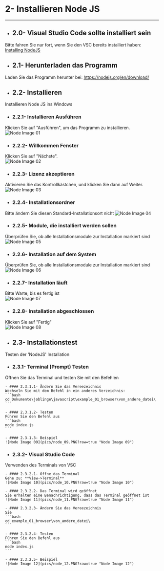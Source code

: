 # 2- Installieren Node JS
----

- ## 2.0- Visual Studio Code sollte installiert sein
Bitte fahren Sie nur fort, wenn Sie den VSC bereits installiert haben:
[Installing NodeJS](../vsc/README.md)

- ## 2.1- Herunterladen das Programm
Laden Sie das Programm herunter bei:
https://nodejs.org/en/download/

- ## 2.2- Installieren
Installieren Node JS ins Windows

  - ### 2.2.1- Installieren Ausführen
  Klicken Sie auf "Ausführen", um das Programm zu installieren.
  ![Node Image 01](pics/node_01.PNG?raw=true "Node Image 01")

  - ### 2.2.2- Willkommen Fenster
  Klicken Sie auf "Nächste".                   
  ![Node Image 02](pics/node_02.PNG?raw=true "Node Image 02")

  - ### 2.2.3- Lizenz akzeptieren
  Aktivieren Sie das Kontrollkästchen, und klicken Sie dann auf Weiter.
  ![Node Image 03](pics/node_03.PNG?raw=true "Node Image 03")

  - ### 2.2.4- Installationsordner
  Bitte ändern Sie diesen Standard-Installationsort nicht
  ![Node Image 04](pics/node_04.PNG?raw=true "Node Image 04")

  - ### 2.2.5- Module, die installiert werden sollen
  Überprüfen Sie, ob alle Installationsmodule zur Installation markiert sind
  ![Node Image 05](pics/node_05.PNG?raw=true "Node Image 05")

  - ### 2.2.6- Installation auf dem System
  Überprüfen Sie, ob alle Installationsmodule zur Installation markiert sind
  ![Node Image 06](pics/node_06.PNG?raw=true "Node Image 06")

  - ### 2.2.7- Installation läuft
  Bitte Warte, bis es fertig ist        
  ![Node Image 07](pics/node_07.PNG?raw=true "Node Image 07")

  - ### 2.2.8- Installation abgeschlossen
  Klicken Sie auf "Fertig"             
  ![Node Image 08](pics/node_08.PNG?raw=true "Node Image 08")

- ## 2.3- Installationstest
Testen der 'NodeJS' Installation

  - ### 2.3.1- Terminal (Prompt) Testen
  Öffnen Sie das Terminal und testen Sie mit den Befehlen

    - #### 2.3.1.1- Ändern Sie das Vereezeichnis
    Wechseln Sie mit dem Befehl in ein anderes Verzeichnis:
    ```bash
    cd Dokumente\joblinge\javascript\example_01_browser\von_andere_datei\
    ```

    - #### 2.3.1.2- Testen
    Führen Sie den Befehl aus
    ```bash
    node index.js
    ```

    - #### 2.3.1.3- Beispiel
    ![Node Image 09](pics/node_09.PNG?raw=true "Node Image 09")

  - ### 2.3.2- Visual Studio Code
  Verwenden des Terminals von VSC

    - #### 2.3.2.1- Offne das Terminal
    Gehe zu: **View->Terminal**
    ![Node Image 10](pics/node_10.PNG?raw=true "Node Image 10")

    - #### 2.3.2.2- Das Terminal wird geöffnet
    Sie erhalten eine Benachrichtigung, dass das Terminal geöffnet ist
    ![Node Image 11](pics/node_11.PNG?raw=true "Node Image 11")

    - #### 2.3.2.3- Ändern Sie das Vereezeichnis
    Sie
    ```bash
    cd example_01_browser\von_andere_datei\
    ```

    - #### 2.3.2.4- Testen
    Führen Sie den Befehl aus
    ```bash
    node index.js
    ```

    - #### 2.3.2.5- Beispiel
    ![Node Image 12](pics/node_12.PNG?raw=true "Node Image 12")
